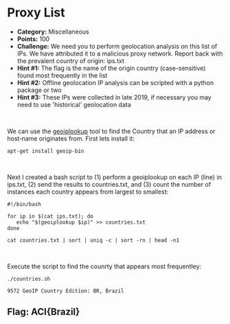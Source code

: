 # Proxy List

* **Category:** Miscellaneous
* **Points:** 100
* **Challenge:** We need you to perform geolocation analysis on this list of IPs. We have attributed it to a malicious proxy network. Report back with the prevalent country of origin: ips.txt
* **Hint #1:** The flag is the name of the origin country (case-sensitive) found most frequently in the list
* **Hint #2:** Offline geolocation IP analysis can be scripted with a python package or two
* **Hint #3:** These IPs were collected in late 2019, if necessary you may need to use 'historical' geolocation data

<br />

We can use the [geoiplookup](https://www.ostechnix.com/find-geolocation-ip-address-commandline/) tool to find the Country that an IP address or host‐name originates from.  First lets install it:
```
apt-get install geoip-bin
```

<br />

Next I created a bash script to (1) perform a geoiplookup on each IP (line) in ips.txt, (2) send the results to countries.txt, and (3) count the number of instances each country appears from largest to smallest:
```
#!/bin/bash

for ip in $(cat ips.txt); do
   echo "$(geoiplookup $ip)" >> countries.txt
done

cat countries.txt | sort | uniq -c | sort -rn | head -n1
```

<br />

Execute the script to find the counrty that appears most frequentley:
```
./countries.sh

9572 GeoIP Country Edition: BR, Brazil
```

## Flag: ACI{Brazil}
